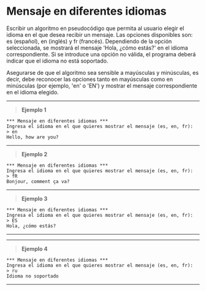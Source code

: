﻿# Mensaje en diferentes idiomas

Escribir un algoritmo en pseudocódigo que permita al usuario elegir el idioma en el que desea recibir un mensaje. 
Las opciones disponibles son: es (español), en (inglés) y fr (francés). Dependiendo de la opción seleccionada, 
se mostrará el mensaje 'Hola, ¿cómo estás?' en el idioma correspondiente. Si se introduce una opción no válida, 
el programa deberá indicar que el idioma no está soportado.

Asegurarse de que el algoritmo sea sensible a mayúsculas y minúsculas, es decir, debe reconocer las opciones tanto 
en mayúsculas como en minúsculas (por ejemplo, 'en' o 'EN') y mostrar el mensaje correspondiente en el idioma elegido.

---

> **Ejemplo 1**

```
*** Mensaje en diferentes idiomas ***
Ingresa el idioma en el que quieres mostrar el mensaje (es, en, fr):
> en
Hello, how are you?
```

---

> **Ejemplo 2**

```
*** Mensaje en diferentes idiomas ***
Ingresa el idioma en el que quieres mostrar el mensaje (es, en, fr):
> fR
Bonjour, comment ça va?
```

---

> **Ejemplo 3**

```
*** Mensaje en diferentes idiomas ***
Ingresa el idioma en el que quieres mostrar el mensaje (es, en, fr):
> ES
Hola, ¿cómo estás?
```

---

---

> **Ejemplo 4**

```
*** Mensaje en diferentes idiomas ***
Ingresa el idioma en el que quieres mostrar el mensaje (es, en, fr):
> ru
Idioma no soportado
```

---
